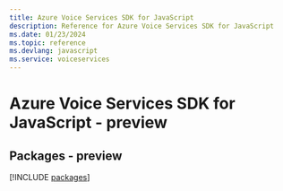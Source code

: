 ```yaml
---
title: Azure Voice Services SDK for JavaScript
description: Reference for Azure Voice Services SDK for JavaScript
ms.date: 01/23/2024
ms.topic: reference
ms.devlang: javascript
ms.service: voiceservices
---
```

# Azure Voice Services SDK for JavaScript - preview
## Packages - preview
[!INCLUDE [packages](voice-services-index.md)]